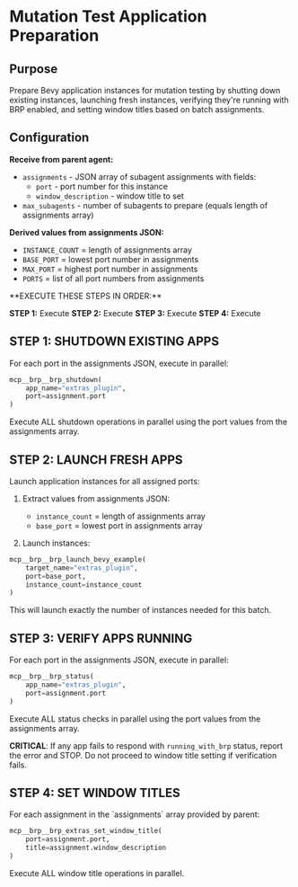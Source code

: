 # Mutation Test Application Preparation

## Purpose

Prepare Bevy application instances for mutation testing by shutting down existing instances, launching fresh instances, verifying they're running with BRP enabled, and setting window titles based on batch assignments.

## Configuration

**Receive from parent agent:**
- `assignments` - JSON array of subagent assignments with fields:
  - `port` - port number for this instance
  - `window_description` - window title to set
- `max_subagents` - number of subagents to prepare (equals length of assignments array)

**Derived values from assignments JSON:**
- `INSTANCE_COUNT` = length of assignments array
- `BASE_PORT` = lowest port number in assignments
- `MAX_PORT` = highest port number in assignments
- `PORTS` = list of all port numbers from assignments

<ExecutionSteps>
**EXECUTE THESE STEPS IN ORDER:**

**STEP 1:** Execute <ShutdownExistingApps/>
**STEP 2:** Execute <LaunchFreshApps/>
**STEP 3:** Execute <VerifyAppsRunning/>
**STEP 4:** Execute <SetWindowTitles/>
</ExecutionSteps>

## STEP 1: SHUTDOWN EXISTING APPS

<ShutdownExistingApps>
For each port in the assignments JSON, execute in parallel:

```python
mcp__brp__brp_shutdown(
    app_name="extras_plugin",
    port=assignment.port
)
```

Execute ALL shutdown operations in parallel using the port values from the assignments array.
</ShutdownExistingApps>

## STEP 2: LAUNCH FRESH APPS

<LaunchFreshApps>
Launch application instances for all assigned ports:

1. Extract values from assignments JSON:
   - `instance_count` = length of assignments array
   - `base_port` = lowest port in assignments array

2. Launch instances:
```python
mcp__brp__brp_launch_bevy_example(
    target_name="extras_plugin",
    port=base_port,
    instance_count=instance_count
)
```

This will launch exactly the number of instances needed for this batch.
</LaunchFreshApps>

## STEP 3: VERIFY APPS RUNNING

<VerifyAppsRunning>
For each port in the assignments JSON, execute in parallel:

```python
mcp__brp__brp_status(
    app_name="extras_plugin",
    port=assignment.port
)
```

Execute ALL status checks in parallel using the port values from the assignments array.

**CRITICAL**: If any app fails to respond with `running_with_brp` status, report the error and STOP.
Do not proceed to window title setting if verification fails.
</VerifyAppsRunning>

## STEP 4: SET WINDOW TITLES

<SetWindowTitles>
For each assignment in the `assignments` array provided by parent:

```python
mcp__brp__brp_extras_set_window_title(
    port=assignment.port,
    title=assignment.window_description
)
```

Execute ALL window title operations in parallel.
</SetWindowTitles>
